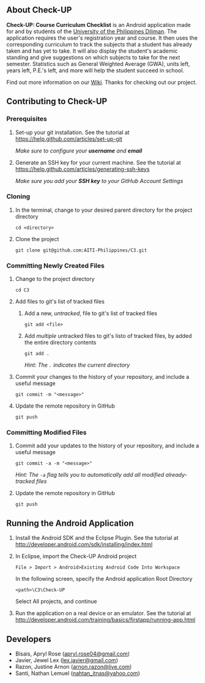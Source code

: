 ## About Check-UP ##

**Check-UP: Course Curriculum Checklist** is an Android application made for and by students of the [University of the Philippines Diliman](http://upd.edu.ph/). The application requires the user's registration year and course. It then uses the corresponding curriculum to track the subjects that a student has already taken and has yet to take. It will also display the student's academic standing and give suggestions on which subjects to take for the next semester. Statistics such as General Weighted Average (GWA), units left, years left, P.E.'s left, and more will help the student succeed in school.

Find out more information on our [Wiki](https://github.com/AITI-Philippines/C3/wiki). Thanks for checking out our project.


## Contributing to Check-UP ##

### Prerequisites ###

1. Set-up your git installation. See the tutorial at https://help.github.com/articles/set-up-git

    _Make sure to configure your **username** and **email**_

2. Generate an SSH key for your current machine. See the tutorial at https://help.github.com/articles/generating-ssh-keys

    _Make sure you add your **SSH key** to your GitHub Account Settings_

    
### Cloning ###

1. In the terminal, change to your desired parent directory for the project directory

    `cd <directory>`

2.  Clone the project

    `git clone git@github.com:AITI-Philippines/C3.git`


### Committing Newly Created Files ###

1. Change to the project directory

    `cd C3`

2. Add files to git's list of tracked files

    1. Add a new, _untracked_, file to git's list of tracked files
        
        `git add <file>`

    2. Add _multiple_ untracked files to git's listo of tracked files, by added the entire directory contents
        
        `git add .`
        
        _Hint: The `.` indicates the current directory_

3. Commit your changes to the history of your repository, and include a useful message

    `git commit -m "<message>"`

4. Update the remote repository in GitHub

    `git push`


### Committing Modified Files ###

1. Commit add your updates to the history of your repository, and include a useful message

    `git commit -a -m "<message>"`

    _Hint: The `-a` flag tells you to automatically add all modified already-tracked files_

2. Update the remote repository in GitHub

    `git push`


## Running the Android Application

1. Install the Android SDK and the Eclipse Plugin. See the tutorial at http://developer.android.com/sdk/installing/index.html

2. In Eclipse, import the Check-UP Android project

    `File > Import > Android>Existing Android Code Into Workspace`

    In the following screen, specify the Android application Root Directory
    
    `<path>\C3\Check-UP`

    Select All projects, and continue

3. Run the application on a real device or an emulator. See the tutorial at http://developer.android.com/training/basics/firstapp/running-app.html


## Developers

* Bisais, Apryl Rose (apryl.rose04@gmail.com)
* Javier, Jewel Lex (lex.javier@gmail.com)
* Razon, Justine Arnon (arnon.razon@live.com)
* Santi, Nathan Lemuel (nahtan_itnas@yahoo.com)